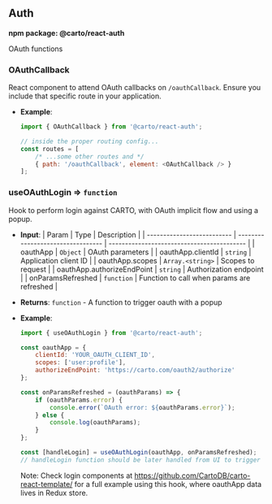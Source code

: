 ## Auth
**npm package: @carto/react-auth**

OAuth functions

### OAuthCallback

React component to attend OAuth callbacks on `/oauthCallback`. Ensure you include that specific route in your application.

- **Example**:
    ```js
    import { OAuthCallback } from '@carto/react-auth';

    // inside the proper routing config...
    const routes = [
        /* ...some other routes and */
        { path: '/oauthCallback', element: <OAuthCallback /> }  
    ];
    ```

### useOAuthLogin ⇒ <code>function</code>

Hook to perform login against CARTO, with OAuth implicit flow and using a popup.

- **Input**:
    | Param                      | Type                              | Description                                |
    | -------------------------- | --------------------------------- | ------------------------------------------ |
    | oauthApp                   | <code>Object</code>               | OAuth parameters                           |
    | oauthApp.clientId          | <code>string</code>               | Application client ID                      |
    | oauthApp.scopes            | <code>Array.&lt;string&gt;</code> | Scopes to request                          |
    | oauthApp.authorizeEndPoint | <code>string</code>               | Authorization endpoint                     |
    | onParamsRefreshed          | <code>function</code>             | Function to call when params are refreshed |

- **Returns**: <code>function</code> - A function to trigger oauth with a popup

- **Example**:
    ```js
    import { useOAuthLogin } from '@carto/react-auth';
    
    const oauthApp = {
        clientId: 'YOUR_OAUTH_CLIENT_ID',
        scopes: ['user:profile'],
        authorizeEndPoint: 'https://carto.com/oauth2/authorize'
    };

    const onParamsRefreshed = (oauthParams) => {
        if (oauthParams.error) {
            console.error(`OAuth error: ${oauthParams.error}`);
        } else {
            console.log(oauthParams);
        }
    };

    const [handleLogin] = useOAuthLogin(oauthApp, onParamsRefreshed);
    // handleLogin function should be later handled from UI to trigger the flow
    ```

    Note: Check login components at https://github.com/CartoDB/carto-react-template/ for a full example using this hook, where oauthApp data lives in Redux store.

